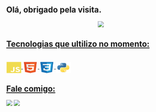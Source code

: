 ## Olá, obrigado pela visita.
<div align="center">
  <a href="https://github.com/rogerracanelli">
  <img height="190em" src="https://github-readme-stats.vercel.app/api?username=rogerracanelli&show_icons=true&theme=dark&include_all_commits=true&count_private=true"/>
</div>
  
  ## Tecnologias que ultilizo no momento:

<div style="display: inline_block"><br>
  <img align="center" alt="Rafa-Js" height="30" width="40" src="https://raw.githubusercontent.com/devicons/devicon/master/icons/javascript/javascript-plain.svg">
  <img align="center" alt="Rafa-HTML" height="30" width="40" src="https://raw.githubusercontent.com/devicons/devicon/master/icons/html5/html5-original.svg">
  <img align="center" alt="Rafa-CSS" height="30" width="40" src="https://raw.githubusercontent.com/devicons/devicon/master/icons/css3/css3-original.svg">
  <img align="center" alt="Rafa-Python" height="30" width="40" src="https://raw.githubusercontent.com/devicons/devicon/master/icons/python/python-original.svg">
  <img align="right" alt="" height="150" style="border-radius:50px;" src=>
</div>
  
  ## Fale comigo:
 
<div> 
  <a href = "rogerracanelli1@gmail.com"><img src="https://img.shields.io/badge/-Gmail-%23333?style=for-the-badge&logo=gmail&logoColor=white" target="_blank"></a>
  <a href="https://www.linkedin.com/in/roger-bringhenti-205705232/" target="_blank"><img src="https://img.shields.io/badge/-LinkedIn-%230077B5?style=for-the-badge&logo=linkedin&logoColor=white" target="_blank"></a> 
   


</div>
